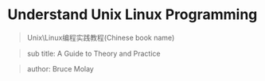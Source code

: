 # Understand Unix Linux Programming

>Unix\Linux编程实践教程(Chinese book name)

>sub title: A Guide to Theory and Practice

>author:    Bruce Molay
